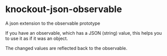 # knockout-json-observable
A json extension to the observable prototype

If you have an observable, which has a JSON (string) value, this helps you to use it as if it was an object.

The changed values are reflected back to the observable.